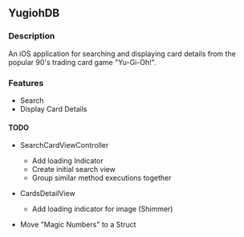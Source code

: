 ## YugiohDB

### Description
An iOS application for searching and displaying card details from the popular 90's trading card game "Yu-Gi-Oh!".

### Features
- Search
- Display Card Details

#### TODO
- SearchCardViewController
	- Add loading Indicator
	- Create initial search view 
	- Group similar method executions together
	
- CardsDetailView
	- Add loading indicator for image (Shimmer)

- Move "Magic Numbers" to a Struct
